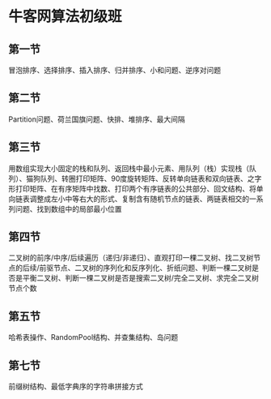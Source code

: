 # 牛客网算法初级班
## 第一节
冒泡排序、选择排序、插入排序、归并排序、小和问题、逆序对问题
## 第二节
Partition问题、荷兰国旗问题、快排、堆排序、最大间隔
## 第三节
用数组实现大小固定的栈和队列、返回栈中最小元素、用队列（栈）实现栈（队列）、猫狗队列、转圈打印矩阵、90度旋转矩阵、反转单向链表和双向链表、之字形打印矩阵、在有序矩阵中找数、打印两个有序链表的公共部分、回文结构、将单向链表调整成左小中等右大的形式、复制含有随机节点的链表、两链表相交的一系列问题、找到数组中的局部最小位置
## 第四节
二叉树的前序/中序/后续遍历（递归/非递归）、直观打印一棵二叉树、找二叉树节点的后续/前驱节点、二叉树的序列化和反序列化、折纸问题、判断一棵二叉树是否是平衡二叉树、判断一棵二叉树是否是搜索二叉树/完全二叉树、求完全二叉树节点个数
## 第五节
哈希表操作、RandomPool结构、并查集结构、岛问题
## 第七节
前缀树结构、最低字典序的字符串拼接方式
